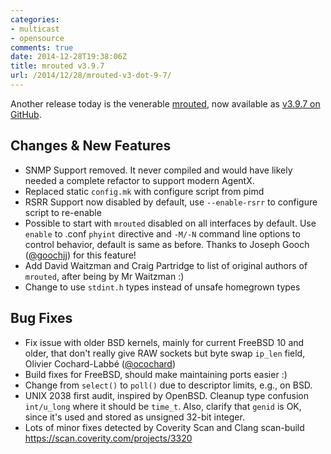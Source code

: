 ```yaml
---
categories:
- multicast
- opensource
comments: true
date: 2014-12-28T19:38:06Z
title: mrouted v3.9.7
url: /2014/12/28/mrouted-v3-dot-9-7/
---
```


Another release today is the venerable [mrouted](/mrouted.html), now
available as
[v3.9.7 on GitHub](https://github.com/troglobit/mrouted/releases/tag/3.9.7).

<!--more-->

Changes & New Features
----------------------
- SNMP Support removed.  It never compiled and would have likely
  needed a complete refactor to support modern AgentX.
- Replaced static `config.mk` with configure script from pimd
- RSRR Support now disabled by default, use `--enable-rsrr` to configure
  script to re-enable
- Possible to start with `mrouted` disabled on all interfaces by
  default.  Use `enable` to .conf `phyint` directive and `-M/-N` command
  line options to control behavior, default is same as before.  Thanks
  to Joseph Gooch ([@goochjj](https://github.com/goochjj)) for this feature!
- Add David Waitzman and Craig Partridge to list of original authors
  of `mrouted`, after being by Mr Waitzman :)
- Change to use `stdint.h` types instead of unsafe homegrown types

Bug Fixes
---------
- Fix issue with older BSD kernels, mainly for current FreeBSD 10 and
  older, that don't really give RAW sockets but byte swap `ip_len`
  field, Olivier Cochard-Labbé ([@ocochard](https://github.com/ocochard))
- Build fixes for FreeBSD, should make maintaining ports easier :)
- Change from `select()` to `poll()` due to descriptor limits, e.g.,
  on BSD.
- UNIX 2038 first audit, inspired by OpenBSD.  Cleanup type confusion
  `int/u_long` where it should be `time_t`.  Also, clarify that `genid`
  is OK, since it's used and stored as unsigned 32-bit integer.
- Lots of minor fixes detected by Coverity Scan and Clang scan-build
  https://scan.coverity.com/projects/3320

